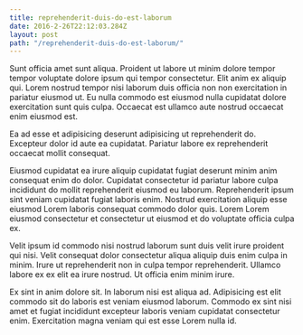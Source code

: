 ```yaml
---
title: reprehenderit-duis-do-est-laborum
date: 2016-2-26T22:12:03.284Z
layout: post
path: "/reprehenderit-duis-do-est-laborum/"
---
```


Sunt officia amet sunt aliqua. Proident ut labore ut minim dolore tempor tempor voluptate dolore ipsum qui tempor consectetur. Elit anim ex aliquip qui. Lorem nostrud tempor nisi laborum duis officia non non exercitation in pariatur eiusmod ut. Eu nulla commodo est eiusmod nulla cupidatat dolore exercitation sunt quis culpa. Occaecat est ullamco aute nostrud occaecat enim eiusmod est.

Ea ad esse et adipisicing deserunt adipisicing ut reprehenderit do. Excepteur dolor id aute ea cupidatat. Pariatur labore ex reprehenderit occaecat mollit consequat.

Eiusmod cupidatat ea irure aliquip cupidatat fugiat deserunt minim anim consequat enim do dolor. Cupidatat consectetur id pariatur labore culpa incididunt do mollit reprehenderit eiusmod eu laborum. Reprehenderit ipsum sint veniam cupidatat fugiat laboris enim. Nostrud exercitation aliquip esse eiusmod Lorem laboris consequat commodo dolor quis. Lorem Lorem eiusmod consectetur et consectetur ut eiusmod et do voluptate officia culpa ex.

Velit ipsum id commodo nisi nostrud laborum sunt duis velit irure proident qui nisi. Velit consequat dolor consectetur aliqua aliquip duis enim culpa in minim. Irure ut reprehenderit non in culpa tempor reprehenderit. Ullamco labore ex ex elit ea irure nostrud. Ut officia enim minim irure.

Ex sint in anim dolore sit. In laborum nisi est aliqua ad. Adipisicing est elit commodo sit do laboris est veniam eiusmod laborum. Commodo ex sint nisi amet et fugiat incididunt excepteur laboris veniam cupidatat consectetur enim. Exercitation magna veniam qui est esse Lorem nulla id.